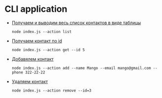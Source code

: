 # CLI application

- [Получаем и выводим весь список контактов в виде таблицы](https://ibb.co/vzvB8qs)

  `node index.js --action list`

- [Получаем контакт по id](https://ibb.co/VSZ5KCm)

  `node index.js --action get --id 5`

- [Добавялем контакт](https://ibb.co/ynMcwzF)

  `node index.js --action add --name Mango --email mango@gmail.com --phone 322-22-22`

- [Удаляем контакт](https://ibb.co/t36zTvB)

  `node index.js --action remove --id=3`
